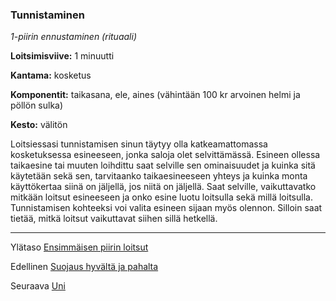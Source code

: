 ### Tunnistaminen

*1-piirin ennustaminen (rituaali)*

**Loitsimisviive:** 1 minuutti

**Kantama:** kosketus

**Komponentit:** taikasana, ele, aines (vähintään 100 kr arvoinen
helmi ja pöllön sulka)

**Kesto:** välitön

Loitsiessasi tunnistamisen sinun täytyy olla katkeamattomassa
kosketuksessa esineeseen, jonka saloja olet selvittämässä.
Esineen ollessa taikaesine tai muuten loihdittu saat selville sen
ominaisuudet ja kuinka sitä käytetään sekä sen, tarvitaanko
taikaesineeseen yhteys ja kuinka monta käyttökertaa siinä on
jäljellä, jos niitä on jäljellä. Saat selville, vaikuttavatko mitkään
loitsut esineeseen ja onko esine luotu loitsulla sekä millä loitsulla.
Tunnistamisen kohteeksi voi valita esineen sijaan myös
olennon. Silloin saat tietää, mitkä loitsut vaikuttavat siihen sillä
hetkellä.

----

Ylätaso [Ensimmäisen piirin loitsut](1_piirin_loitsut)

Edellinen [Suojaus hyvältä ja pahalta](Suojaus_hyvältä_ja_pahalta)

Seuraava [Uni](Uni)